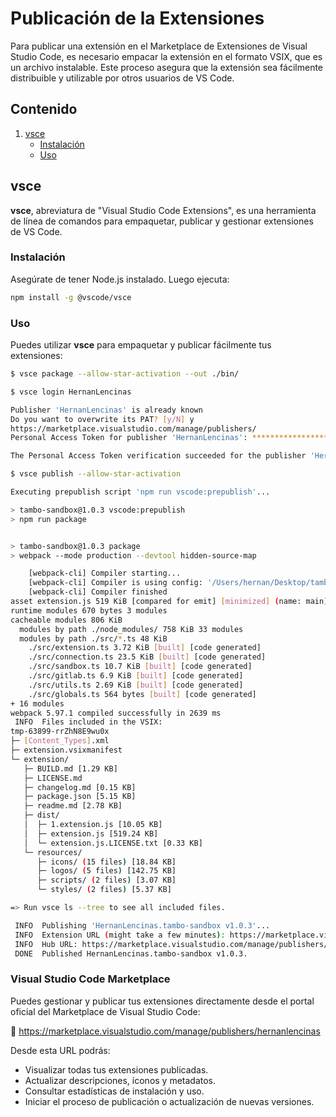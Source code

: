 # Publicación de la Extensiones

Para publicar una extensión en el Marketplace de Extensiones de Visual Studio Code, es necesario empacar la extensión en el formato VSIX, que es un archivo instalable. Este proceso asegura que la extensión sea fácilmente distribuible y utilizable por otros usuarios de VS Code.

## Contenido

1. [vsce](#vsce)
   - [Instalación](#instalación)
   - [Uso](#uso)

## vsce

**vsce**, abreviatura de "Visual Studio Code Extensions", es una herramienta de línea de comandos para empaquetar, publicar y gestionar extensiones de VS Code.

### Instalación

Asegúrate de tener Node.js instalado. Luego ejecuta:

```bash
npm install -g @vscode/vsce
```

### Uso

Puedes utilizar **vsce** para empaquetar y publicar fácilmente tus extensiones:

```bash
$ vsce package --allow-star-activation --out ./bin/ 
```
```bash
$ vsce login HernanLencinas        

Publisher 'HernanLencinas' is already known
Do you want to overwrite its PAT? [y/N] y
https://marketplace.visualstudio.com/manage/publishers/
Personal Access Token for publisher 'HernanLencinas': ************************************************************************************

The Personal Access Token verification succeeded for the publisher 'HernanLencinas'.
```
```bash
$ vsce publish --allow-star-activation

Executing prepublish script 'npm run vscode:prepublish'...

> tambo-sandbox@1.0.3 vscode:prepublish
> npm run package


> tambo-sandbox@1.0.3 package
> webpack --mode production --devtool hidden-source-map

    [webpack-cli] Compiler starting... 
    [webpack-cli] Compiler is using config: '/Users/hernan/Desktop/tambo-sandbox/webpack.config.js'
    [webpack-cli] Compiler finished
asset extension.js 519 KiB [compared for emit] [minimized] (name: main) 2 related assets
runtime modules 670 bytes 3 modules
cacheable modules 806 KiB
  modules by path ./node_modules/ 758 KiB 33 modules
  modules by path ./src/*.ts 48 KiB
    ./src/extension.ts 3.72 KiB [built] [code generated]
    ./src/connection.ts 23.5 KiB [built] [code generated]
    ./src/sandbox.ts 10.7 KiB [built] [code generated]
    ./src/gitlab.ts 6.9 KiB [built] [code generated]
    ./src/utils.ts 2.69 KiB [built] [code generated]
    ./src/globals.ts 564 bytes [built] [code generated]
+ 16 modules
webpack 5.97.1 compiled successfully in 2639 ms
 INFO  Files included in the VSIX:
tmp-63899-rrZhN8E9wu0x
├─ [Content_Types].xml 
├─ extension.vsixmanifest 
└─ extension/
   ├─ BUILD.md [1.29 KB]
   ├─ LICENSE.md 
   ├─ changelog.md [0.15 KB]
   ├─ package.json [5.15 KB]
   ├─ readme.md [2.78 KB]
   ├─ dist/
   │  ├─ 1.extension.js [10.05 KB]
   │  ├─ extension.js [519.24 KB]
   │  └─ extension.js.LICENSE.txt [0.33 KB]
   └─ resources/
      ├─ icons/ (15 files) [18.84 KB]
      ├─ logos/ (5 files) [142.75 KB]
      ├─ scripts/ (2 files) [3.07 KB]
      └─ styles/ (2 files) [5.37 KB]

=> Run vsce ls --tree to see all included files.

 INFO  Publishing 'HernanLencinas.tambo-sandbox v1.0.3'...
 INFO  Extension URL (might take a few minutes): https://marketplace.visualstudio.com/items?itemName=HernanLencinas.tambo-sandbox
 INFO  Hub URL: https://marketplace.visualstudio.com/manage/publishers/HernanLencinas/extensions/tambo-sandbox/hub
 DONE  Published HernanLencinas.tambo-sandbox v1.0.3.
```

### Visual Studio Code Marketplace

Puedes gestionar y publicar tus extensiones directamente desde el portal oficial del Marketplace de Visual Studio Code:

🔗 https://marketplace.visualstudio.com/manage/publishers/hernanlencinas

Desde esta URL podrás:

- Visualizar todas tus extensiones publicadas.
- Actualizar descripciones, íconos y metadatos.
- Consultar estadísticas de instalación y uso.
- Iniciar el proceso de publicación o actualización de nuevas versiones.

